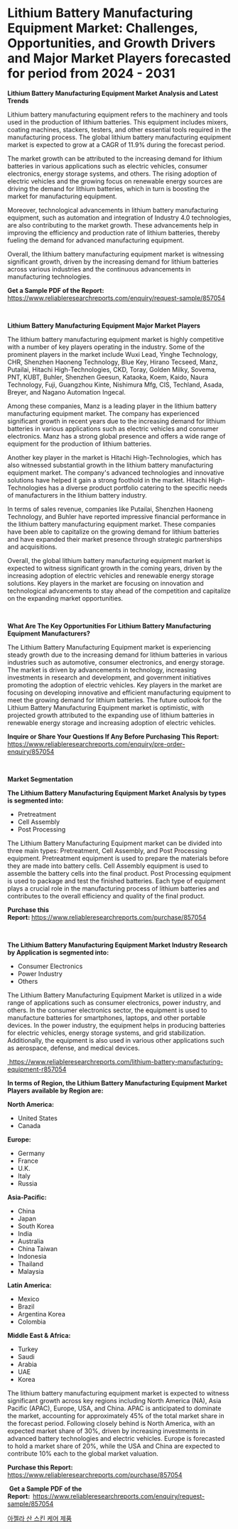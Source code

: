 <p><h1>Lithium Battery Manufacturing Equipment Market: Challenges, Opportunities, and Growth Drivers and Major Market Players forecasted for period from 2024 - 2031</h1></p><p><strong>Lithium Battery Manufacturing Equipment Market Analysis and Latest Trends</strong></p>
<p><p>Lithium battery manufacturing equipment refers to the machinery and tools used in the production of lithium batteries. This equipment includes mixers, coating machines, stackers, testers, and other essential tools required in the manufacturing process. The global lithium battery manufacturing equipment market is expected to grow at a CAGR of 11.9% during the forecast period.</p><p>The market growth can be attributed to the increasing demand for lithium batteries in various applications such as electric vehicles, consumer electronics, energy storage systems, and others. The rising adoption of electric vehicles and the growing focus on renewable energy sources are driving the demand for lithium batteries, which in turn is boosting the market for manufacturing equipment.</p><p>Moreover, technological advancements in lithium battery manufacturing equipment, such as automation and integration of Industry 4.0 technologies, are also contributing to the market growth. These advancements help in improving the efficiency and production rate of lithium batteries, thereby fueling the demand for advanced manufacturing equipment.</p><p>Overall, the lithium battery manufacturing equipment market is witnessing significant growth, driven by the increasing demand for lithium batteries across various industries and the continuous advancements in manufacturing technologies.</p></p>
<p><strong>Get a Sample PDF of the Report:&nbsp;</strong> <a href="https://www.reliableresearchreports.com/enquiry/request-sample/857054">https://www.reliableresearchreports.com/enquiry/request-sample/857054</a></p>
<p>&nbsp;</p>
<p><strong>Lithium Battery Manufacturing Equipment Major Market Players</strong></p>
<p><p>The lithium battery manufacturing equipment market is highly competitive with a number of key players operating in the industry. Some of the prominent players in the market include Wuxi Lead, Yinghe Technology, CHR, Shenzhen Haoneng Technology, Blue Key, Hirano Tecseed, Manz, Putailai, Hitachi High-Technologies, CKD, Toray, Golden Milky, Sovema, PNT, KUBT, Buhler, Shenzhen Geesun, Kataoka, Koem, Kaido, Naura Technology, Fuji, Guangzhou Kinte, Nishimura Mfg, CIS, Techland, Asada, Breyer, and Nagano Automation Ingecal.</p><p>Among these companies, Manz is a leading player in the lithium battery manufacturing equipment market. The company has experienced significant growth in recent years due to the increasing demand for lithium batteries in various applications such as electric vehicles and consumer electronics. Manz has a strong global presence and offers a wide range of equipment for the production of lithium batteries.</p><p>Another key player in the market is Hitachi High-Technologies, which has also witnessed substantial growth in the lithium battery manufacturing equipment market. The company's advanced technologies and innovative solutions have helped it gain a strong foothold in the market. Hitachi High-Technologies has a diverse product portfolio catering to the specific needs of manufacturers in the lithium battery industry.</p><p>In terms of sales revenue, companies like Putailai, Shenzhen Haoneng Technology, and Buhler have reported impressive financial performance in the lithium battery manufacturing equipment market. These companies have been able to capitalize on the growing demand for lithium batteries and have expanded their market presence through strategic partnerships and acquisitions.</p><p>Overall, the global lithium battery manufacturing equipment market is expected to witness significant growth in the coming years, driven by the increasing adoption of electric vehicles and renewable energy storage solutions. Key players in the market are focusing on innovation and technological advancements to stay ahead of the competition and capitalize on the expanding market opportunities.</p></p>
<p>&nbsp;</p>
<p><strong>What Are The Key Opportunities For Lithium Battery Manufacturing Equipment Manufacturers?</strong></p>
<p><p>The Lithium Battery Manufacturing Equipment market is experiencing steady growth due to the increasing demand for lithium batteries in various industries such as automotive, consumer electronics, and energy storage. The market is driven by advancements in technology, increasing investments in research and development, and government initiatives promoting the adoption of electric vehicles. Key players in the market are focusing on developing innovative and efficient manufacturing equipment to meet the growing demand for lithium batteries. The future outlook for the Lithium Battery Manufacturing Equipment market is optimistic, with projected growth attributed to the expanding use of lithium batteries in renewable energy storage and increasing adoption of electric vehicles.</p></p>
<p><strong>Inquire or Share Your Questions If Any Before Purchasing This Report:</strong> <a href="https://www.reliableresearchreports.com/enquiry/pre-order-enquiry/857054">https://www.reliableresearchreports.com/enquiry/pre-order-enquiry/857054</a></p>
<p>&nbsp;</p>
<p><strong>Market Segmentation</strong></p>
<p><strong>The Lithium Battery Manufacturing Equipment Market Analysis by types is segmented into:</strong></p>
<p><ul><li>Pretreatment</li><li>Cell Assembly</li><li>Post Processing</li></ul></p>
<p><p>The Lithium Battery Manufacturing Equipment market can be divided into three main types: Pretreatment, Cell Assembly, and Post Processing equipment. Pretreatment equipment is used to prepare the materials before they are made into battery cells. Cell Assembly equipment is used to assemble the battery cells into the final product. Post Processing equipment is used to package and test the finished batteries. Each type of equipment plays a crucial role in the manufacturing process of lithium batteries and contributes to the overall efficiency and quality of the final product.</p></p>
<p><strong>Purchase this Report:&nbsp;</strong><a href="https://www.reliableresearchreports.com/purchase/857054">https://www.reliableresearchreports.com/purchase/857054</a></p>
<p>&nbsp;</p>
<p><strong>The Lithium Battery Manufacturing Equipment Market Industry Research by Application is segmented into:</strong></p>
<p><ul><li>Consumer Electronics</li><li>Power Industry</li><li>Others</li></ul></p>
<p><p>The Lithium Battery Manufacturing Equipment Market is utilized in a wide range of applications such as consumer electronics, power industry, and others. In the consumer electronics sector, the equipment is used to manufacture batteries for smartphones, laptops, and other portable devices. In the power industry, the equipment helps in producing batteries for electric vehicles, energy storage systems, and grid stabilization. Additionally, the equipment is also used in various other applications such as aerospace, defense, and medical devices.</p></p>
<p><a href="https://www.reliableresearchreports.com/lithium-battery-manufacturing-equipment-r857054">&nbsp;https://www.reliableresearchreports.com/lithium-battery-manufacturing-equipment-r857054</a></p>
<p><strong>In terms of Region, the Lithium Battery Manufacturing Equipment Market Players available by Region are:</strong></p>
<p>
    <p> <strong> North America: </strong>
        <ul>
            <li>United States</li>
            <li>Canada</li>
        </ul>
        </p> 
    <p> <strong> Europe: </strong>
        <ul>
            <li>Germany</li>
            <li>France</li>
            <li>U.K.</li>
            <li>Italy</li>
            <li>Russia</li>
        </ul>
        </p> 
    <p> <strong> Asia-Pacific: </strong>
        <ul>
            <li>China</li>
            <li>Japan</li>
            <li>South Korea</li>
            <li>India</li>
            <li>Australia</li>
            <li>China Taiwan</li>
            <li>Indonesia</li>
            <li>Thailand</li>
            <li>Malaysia</li>
        </ul>
        </p> 
    <p> <strong> Latin America: </strong>
        <ul>
            <li>Mexico</li>
            <li>Brazil</li>
            <li>Argentina Korea</li>
            <li>Colombia</li>
        </ul>
        </p> 
    <p> <strong> Middle East & Africa: </strong>
        <ul>
            <li>Turkey</li>
            <li>Saudi</li>
            <li>Arabia</li>
            <li>UAE</li>
            <li>Korea</li>
        </ul>
    </p>
    </p>
<p><p>The lithium battery manufacturing equipment market is expected to witness significant growth across key regions including North America (NA), Asia Pacific (APAC), Europe, USA, and China. APAC is anticipated to dominate the market, accounting for approximately 45% of the total market share in the forecast period. Following closely behind is North America, with an expected market share of 30%, driven by increasing investments in advanced battery technologies and electric vehicles. Europe is forecasted to hold a market share of 20%, while the USA and China are expected to contribute 10% each to the global market valuation.</p></p>
<p><strong>Purchase this Report: </strong><a href="https://www.reliableresearchreports.com/purchase/857054">https://www.reliableresearchreports.com/purchase/857054</a></p>
<p>&nbsp;<strong>Get a Sample PDF of the Report:&nbsp;&nbsp;</strong><a href="https://www.reliableresearchreports.com/enquiry/request-sample/857054">https://www.reliableresearchreports.com/enquiry/request-sample/857054</a></p>
<p><strong></strong></p>
<p><p><a href="https://github.com/iansanftyord09878/Market-Research-Report-List-1/blob/main/255083826164.md">아젤라 산 스킨 케어 제품</a></p></p>